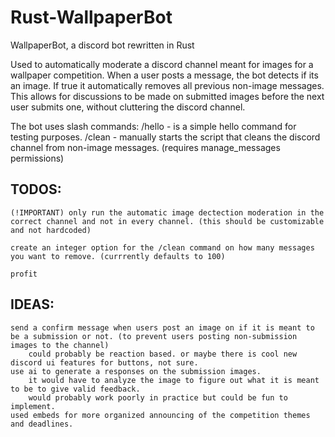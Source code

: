 # Rust-WallpaperBot
 WallpaperBot, a discord bot rewritten in Rust

Used to automatically moderate a discord channel meant for images for a wallpaper competition.
When a user posts a message, the bot detects if its an image.
If true it automatically removes all previous non-image messages.
This allows for discussions to be made on submitted images before the next user submits one, without cluttering the discord channel.

The bot uses slash commands:
    /hello - is a simple hello command for testing purposes.
    /clean - manually starts the script that cleans the discord channel from non-image messages. (requires manage_messages permissions)


## TODOS:
    (!IMPORTANT) only run the automatic image dectection moderation in the correct channel and not in every channel. (this should be customizable and not hardcoded)

    create an integer option for the /clean command on how many messages you want to remove. (currrently defaults to 100)

    profit
    
## IDEAS:
    send a confirm message when users post an image on if it is meant to be a submission or not. (to prevent users posting non-submission images to the channel)
        could probably be reaction based. or maybe there is cool new discord ui features for buttons, not sure.
    use ai to generate a responses on the submission images.
        it would have to analyze the image to figure out what it is meant to be to give valid feedback.
        would probably work poorly in practice but could be fun to implement.
    used embeds for more organized announcing of the competition themes and deadlines.
